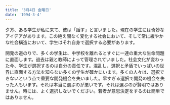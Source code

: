 ```yaml
---
title: '3月4日 金曜日'
date: '1994-3-4'
---
```


夕方、ある学生が私に来て、彼は「話す」と言いました。現在の学生には奇妙なアイデアがあります。この絶え間なく変化する社会において、そして常に緩やかな社会構造において、学生はそれ自身で選択する必要があります。

開発の道のりで、多くの学生は、中学校を離れるとすぐに一連の重大な生命問題に直面します。過去は親と教師によって管理されていました。社会文化が変わった今、学生が選択するのは自分の責任です。混乱し、選択と矛盾でいっぱいの世界に直面する方法を知らない多くの学生が確かにいます。多くの人々は、選択できないという点で重要な開発機会を失いました。早すぎる選択で開発の機会を失った人もいます。それは本当に選ぶのが悪いです。それは選ぶのが賢明ではありません。時には、よく選択しないでください。若者が意思決定をするのは簡単ではありません。

